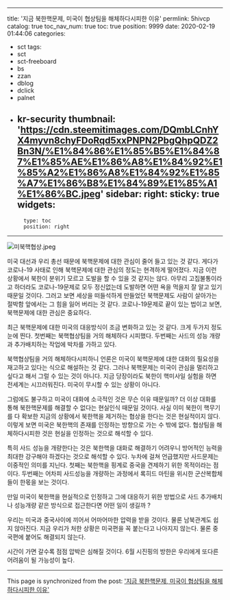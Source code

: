 
---
title: '지금 북한핵문제, 미국이 협상팀을 해체하다시피한 이유'
permlink: 5hivcp
catalog: true
toc_nav_num: true
toc: true
position: 9999
date: 2020-02-19 01:44:06
categories:
- sct
tags:
- sct
- sct-freeboard
- bs
- zzan
- dblog
- dclick
- palnet
- kr-security
thumbnail: 'https://cdn.steemitimages.com/DQmbLCnhYX4myvn8chyFDoRqd5xxPNPN2PbgQhpQDZ2Bn3N/%E1%84%86%E1%85%B5%E1%84%87%E1%85%AE%E1%86%A8%E1%84%92%E1%85%A2%E1%86%A8%E1%84%92%E1%85%A7%E1%86%B8%E1%84%89%E1%85%A1%E1%86%BC.jpeg'
sidebar:
    right:
        sticky: true
widgets:
    -
        type: toc
        position: right
---


![미북핵협상.jpeg](https://cdn.steemitimages.com/DQmbLCnhYX4myvn8chyFDoRqd5xxPNPN2PbgQhpQDZ2Bn3N/%E1%84%86%E1%85%B5%E1%84%87%E1%85%AE%E1%86%A8%E1%84%92%E1%85%A2%E1%86%A8%E1%84%92%E1%85%A7%E1%86%B8%E1%84%89%E1%85%A1%E1%86%BC.jpeg)

미국 대선과 우리 총선 때문에 북핵문제에 대한 관심이 줄어 들고 있는 것 같다. 게다가 코로나-19 사태로 인해 북핵문제에 대한 관심의 정도는 현격하게 떨어졌다. 지금 이런 상황에서 북한이 분위기 모르고 도발을 할 수 있을 것 같지는 않다. 아무리 고집불통이라고 하더라도 코로나-19문제로 모두 정신없는데 도발하면 어떤 욕을 먹을지 잘 알고 있기 때문일 것이다. 그러고 보면 세상을 떠들석하게 만들었던 북핵문제도 사람이 살아가는 절박함 앞에서는 그 힘을 잃어 버리는 것 같다. 코로나-19문제로 끝이 있는 법이고 보면, 북핵문제에 대한 관심은 중요하다.

최근 북핵문제에 대한 미국의 대응방식이 조금 변화하고 있는 것 같다. 크게 두가지 정도 눈에 띈다. 첫번째는 북핵협상팀을 거의 해체하다 시피했다. 두번째는 사드의 성능 개량과 추가배치하는 작업에 박차를 가하고 있다.

북핵협상팀을 거의 해체하다시피하니 언론은 미국이 북핵문제에 대한 대화의 필요성을 재고하고 있다는 식으로 해설하는 것 같다. 그러나 북핵문제는 미국이 관심을 멀리하고 싶다고 해서 그럴 수 있는 것이 아니다. 지금 당장이라도 북한이 핵미사일 실험을 하면 전세계는 시끄러워진다. 미국이 무시할 수 있는 상황이 아니다.

그럼에도 불구하고 미국이 대화에 소극적인 것은 무슨 이유 때문일까? 더 이상 대화를 통해 북한핵문제를 해결할 수 없다는 현실인식 때문일 것이다. 사실 이미 북한이 핵무기를 다 확보한 지금의 상황에서 북한핵을 제거하는 협상을 한다는 것은 현실적이지 않다. 이렇게 보면 미국은 북한핵의 존재를 인정하는 방향으로 가는 수 밖에 없다. 협상팀을 해체하다시피한 것은 현실을 인정하는 것으로 해석할 수 있다.

특히 사드 성능을 개량한다는 것은 북한핵을 대화로 해결하기 어려우니 방어적인 능력을 최대한 강구해야 하겠다는 것으로 해석할 수 있다. 누차에 걸쳐 언급했지만 사드문제는 이중적인 의미를 지닌다. 첫째는 북한핵을 핑계로 중국을 견제하기 위한 목적이라는 점이다. 두번째는 어차피 사드성능을 개량하는 과정에서 록히드 마틴을 위시한 군산복합체들이 한몫을 보는 것이다.

만일 미국이 북한핵을 현실적으로 인정하고 그에 대응하기 위한 방법으로 사드 추가배치나 성능개량 같은 방식으로 접근한다면 어떤 일이 생길까 ?

우리는 미국과 중국사이에 끼어서 어마어마한 압력을 받을 것이다. 물론 남북관계도 쉽지 않아진다. 지금 우리가 처한 상황은 미국편을 꼭 붙는다고 나아지지 않는다. 물론 중국편에 붙어도 해결되지 않는다.

시간이 가면 갈수록 점점 압박은 심해질 것이다. 6월 시진핑의 방한은 우리에게 또다른 어려움이 될 가능성이 높다.

- - -

This page is synchronized from the post: ['지금 북한핵문제, 미국이 협상팀을 해체하다시피한 이유'](https://steemit.com/@oldstone/5hivcp)
